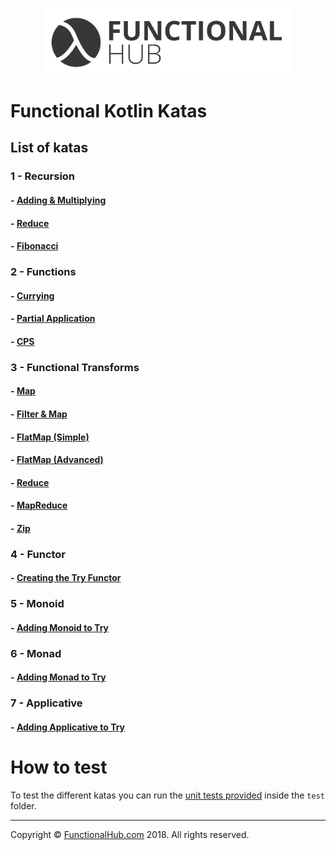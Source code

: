 <p align="center">
<a href="http://functionalhub.com"><img src="./images/logo.png" alt="Functional Hub" width="400"/></a>
</p>

# Functional Kotlin Katas

## List of katas

### 1 - Recursion

#### - [Adding & Multiplying](https://github.com/FunctionalKotlin/katas/tree/master/src/main/java/recursion/adding/multiplying)

#### - [Reduce](https://github.com/FunctionalKotlin/katas/tree/master/src/main/java/recursion/reduce)

#### - [Fibonacci](https://github.com/FunctionalKotlin/katas/tree/master/src/main/java/recursion/fibonacci)

### 2 - Functions

#### - [Currying](https://github.com/FunctionalKotlin/katas/tree/master/src/main/java/functions/currying)

#### - [Partial Application](https://github.com/FunctionalKotlin/katas/tree/master/src/main/java/functions/partial)

#### - [CPS](https://github.com/FunctionalKotlin/katas/tree/master/src/main/java/functions/cps)

### 3 - Functional Transforms

#### - [Map](https://github.com/FunctionalKotlin/katas/tree/master/src/main/java/functional/transforms/map)

#### - [Filter & Map](https://github.com/FunctionalKotlin/katas/tree/master/src/main/java/functional/transforms/filtermap)

#### - [FlatMap (Simple)](https://github.com/FunctionalKotlin/katas/tree/master/src/main/java/functional/transforms/flatMap/simple)

#### - [FlatMap (Advanced)](https://github.com/FunctionalKotlin/katas/tree/master/src/main/java/functional/transforms/flatMap/advanced)

#### - [Reduce](https://github.com/FunctionalKotlin/katas/tree/master/src/main/java/functional/transforms/reduce)

#### - [MapReduce](https://github.com/FunctionalKotlin/katas/tree/master/src/main/java/functional/transforms/mapreduce)

#### - [Zip](https://github.com/FunctionalKotlin/katas/tree/master/src/main/java/functional/transforms/zip)

### 4 - Functor

#### - [Creating the Try Functor](https://github.com/FunctionalKotlin/katas/tree/master/src/main/java/functional/abstractions/functor)

### 5 - Monoid

#### - [Adding Monoid to Try](https://github.com/FunctionalKotlin/katas/tree/master/src/main/java/functional/abstractions/monoid)

### 6 - Monad

#### - [Adding Monad to Try](https://github.com/FunctionalKotlin/katas/tree/master/src/main/java/functional/abstractions/monad)

### 7 - Applicative

#### - [Adding Applicative to Try](https://github.com/FunctionalKotlin/katas/tree/master/src/main/java/functional/abstractions/applicative)

# How to test

To test the different katas you can run the [unit tests provided](https://github.com/FunctionalKotlin/katas/blob/master/src/test/java/Tests.kt) inside the `test` folder.

---

Copyright © [FunctionalHub.com](http://functionalhub.com) 2018. All rights reserved.